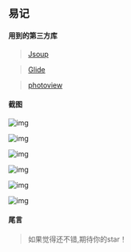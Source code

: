 ## 易记

#### 用到的第三方库

> [Jsoup](https://jsoup.org/download)

> [Glide](https://github.com/bumptech/glide)

> [photoview](https://github.com/bm-x/PhotoView)

#### 截图



![img](http://image.coolapk.com/apk_image/2020/0127/11/4aa161eadbaacd443e2bdb8c7fe06a1a-222217-o_1dviiaapoa3e16kac5obu416qns-uid-1060434@1080x2340.jpg.t.jpg)

![img](http://image.coolapk.com/apk_image/2020/0127/11/b934cfaf0b3f37754f3105b4192c8452-222217-o_1dviibdh11qa11tnfbe81ft71f7k12-uid-1060434@1080x2340.jpg.t.jpg)

![img](http://image.coolapk.com/apk_image/2020/0127/11/a38f469cce55d27736b3da531b2b9b78-222217-1da33f703d9a116dc687f6286b0de3b5-uid-1060434@1080x2340.jpg.t.jpg)

![img](http://image.coolapk.com/apk_image/2020/0127/11/f616ef83a0dee3f08ee8d25dc418517a-222217-o_1dviicj4m143dupo1jlb1hq88ve1g-uid-1060434@1080x2340.jpg.t.jpg)

![img](http://image.coolapk.com/apk_image/2020/0127/11/7f65079eaadc25d741a58fa0f90924c6-222217-o_1dviicsc8134e1l9h17pcld1nnr1m-uid-1060434@1080x2340.jpg.t.jpg)

![img](http://image.coolapk.com/apk_image/2020/0127/11/431122a5b12d5fd5b01473ee47bb750e-222217-o_1dviid3np17e6adkpsp1r4fe6v1s-uid-1060434@1080x2340.jpg.t.jpg)

#### 尾言

> 如果觉得还不错,期待你的star！

